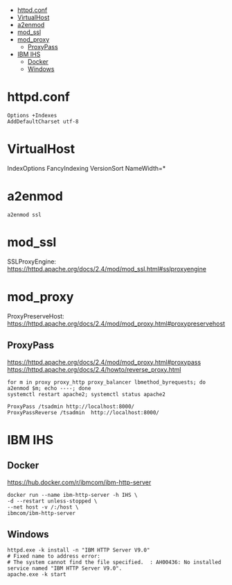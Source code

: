 <!-- TOC -->

- [httpd.conf](#httpdconf)
- [VirtualHost](#virtualhost)
- [a2enmod](#a2enmod)
- [mod_ssl](#mod_ssl)
- [mod_proxy](#mod_proxy)
    - [ProxyPass](#proxypass)
- [IBM IHS](#ibm-ihs)
    - [Docker](#docker)
    - [Windows](#windows)

<!-- /TOC -->

# httpd.conf

    Options +Indexes
    AddDefaultCharset utf-8

# VirtualHost

IndexOptions FancyIndexing VersionSort NameWidth=*

# a2enmod

    a2enmod ssl

# mod_ssl
SSLProxyEngine: https://httpd.apache.org/docs/2.4/mod/mod_ssl.html#sslproxyengine  

# mod_proxy
ProxyPreserveHost: https://httpd.apache.org/docs/2.4/mod/mod_proxy.html#proxypreservehost  

## ProxyPass
https://httpd.apache.org/docs/2.4/mod/mod_proxy.html#proxypass  
https://httpd.apache.org/docs/2.4/howto/reverse_proxy.html 

    for m in proxy proxy_http proxy_balancer lbmethod_byrequests; do a2enmod $m; echo ----; done
    systemctl restart apache2; systemctl status apache2

    ProxyPass /tsadmin http://localhost:8000/
    ProxyPassReverse /tsadmin  http://localhost:8000/

# IBM IHS
## Docker
https://hub.docker.com/r/ibmcom/ibm-http-server

    docker run --name ibm-http-server -h IHS \
    -d --restart unless-stopped \
    --net host -v /:/host \
    ibmcom/ibm-http-server  

## Windows

    httpd.exe -k install -n "IBM HTTP Server V9.0"
    # Fixed name to address error:
    # The system cannot find the file specified.  : AH00436: No installed service named "IBM HTTP Server V9.0".
    apache.exe -k start

